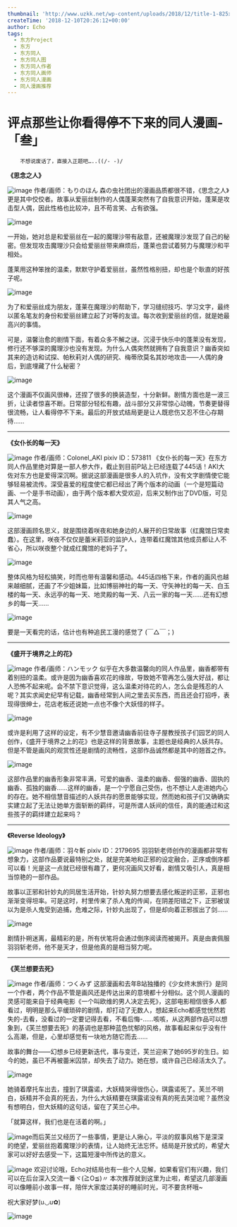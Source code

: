 ```yaml
---
thumbnail: 'http://www.uzkk.net/wp-content/uploads/2018/12/title-1-825x510.png'
createTime: '2018-12-10T20:26:12+00:00'
author: Echo
tags:
  - 东方Project
  - 东方
  - 东方同人
  - 东方同人图
  - 东方同人作者
  - 东方同人画师
  - 东方同人漫画
  - 同人漫画推荐
---
```


# 评点那些让你看得停不下来的同人漫画-「叁」

		不想说废话了，直接入正题吧…..((/- -)/

**《思念之人》**

![image](http://www.uzkk.net/wp-content/uploads/2018/12/4ad6b08fa0ec08fae5efbfe75fee3d6d57fbdadd-719x1024.jpg)
作者/画师：もりのほん
森の虫社团出的漫画品质都很不错，《思念之人》更是其中佼佼者。故事从爱丽丝制作的人偶蓬莱突然有了自我意识开始，蓬莱是攻击型人偶，因此性格也比较冲，且不苟言笑、占有欲强。

![image](http://www.uzkk.net/wp-content/uploads/2018/12/40ca6034970a304e1ced0fbad7c8a786cb175cfc-714x1024.jpg)

一开始，她对总是和爱丽丝在一起的魔理沙带有敌意，还被魔理沙发现了自己的秘密。但发现攻击魔理沙只会给爱丽丝带来麻烦后，蓬莱也尝试着努力与魔理沙和平相处。

蓬莱用这种笨挫的温柔，默默守护着爱丽丝，虽然性格别扭，却也是个耿直的好孩子呢。

![image](http://www.uzkk.net/wp-content/uploads/2018/12/8d9b041f95cad1c89dc25567793e6709c83d514e-714x1024.jpg)

为了和爱丽丝成为朋友，蓬莱在魔理沙的帮助下，学习缝纫技巧、学习文字，最终以匿名笔友的身份和爱丽丝建立起了对等的友谊。每次收到爱丽丝的信，就是她最高兴的事情。

可是，温馨治愈的剧情下面，有着众多不解之谜。沉浸于快乐中的蓬莱没有发现，修行还不够深的魔理沙也没有发现。为什么人偶突然就拥有了自我意识？幽香突如其来的造访和试探、帕秋莉对人偶的研究、梅蒂欣莫名其妙地攻击——人偶的身后，到底埋藏了什么秘密？

![image](http://www.uzkk.net/wp-content/uploads/2018/12/f25ed01373f08202ad603d8d4bfbfbedaa641ba3.jpg)

这个漫画不仅画风很棒，还捏了很多的换装造型，十分新鲜。剧情方面也是一波三折，让读者惊喜不断。日常部分轻松有趣，战斗部分又非常惊心动魄，节奏更替得很流畅，让人看得停不下来。最后的开放式结局更是让人既悲伤又忍不住心存期待……

---

**《女仆长的每一天》**

![image](http://www.uzkk.net/wp-content/uploads/2018/12/45098631_p0.jpg)
作者/画师：Colonel_AKI
pixiv ID：573811
《女仆长的每一天》在东方同人作品里绝对算是一部人参大作，截止到目前P站上已经连载了445话！AKI大佐对东方也是爱得深沉啊。据说这部漫画是很多人的入坑作，没有文字剧情使它能够轻易被流传。深受喜爱的程度使它都已经出了两个版本的动画（一个是短篇动画、一个是手书动画），由于两个版本都大受欢迎，后来又制作出了DVD版，可见其人气之高。

![image](http://www.uzkk.net/wp-content/uploads/2018/12/51757493_p0_master1200.jpg)

这部漫画顾名思义，就是围绕着咲夜和她身边的人展开的日常故事（红魔馆日常卖蠢）。在这里，咲夜不仅仅是蕾米莉亚的监护人，连带着红魔馆其他成员都让人不省心，所以咲夜整个就成红魔馆的老妈子了。

![image](http://www.uzkk.net/wp-content/uploads/2018/12/54263225_p0-722x1024.jpg)

整体风格为轻松搞笑，时而也带有温馨和感动。445话四格下来，作者的画风也越来越细腻，还画了不少姐妹篇，比如博丽神社的每一天、守矢神社的每一天、白玉楼的每一天、永远亭的每一天、地灵殿的每一天、八云一家的每一天……还有幻想乡的每一天……

![image](http://www.uzkk.net/wp-content/uploads/2018/12/47811613_p0-1024x752.jpg)

要是一天看完的话，估计也有种追民工漫的感觉了 (￣△￣；)

---

**《盛开于境界之上的花》**

![image](http://www.uzkk.net/wp-content/uploads/2018/12/ba1a513497417fd5a9018ebd-727x1024.jpg)
作者/画师：ハンモック
似乎在大多数温馨向的同人作品里，幽香都带有着别扭的温柔。或许是因为幽香喜欢花的缘故，导致她不管再怎么强大好战，都让人恐怖不起来呢。会不禁下意识觉得，这么温柔对待花的人，怎么会是残忍的人呢？其实求闻史纪早有记载，幽香经常到人间之里去买东西，而且还会打招呼，表现得很绅士，花店老板还说她一点也不像个大妖怪的样子。

![image](http://www.uzkk.net/wp-content/uploads/2018/12/c7d9fcffd960aa6e4f4aea8e-710x1024.jpg)

或许是利用了这样的设定，有不少慧音邀请幽香前往寺子屋教授孩子们园艺的同人创作，《盛开于境界之上的花》也是这样的背景故事，主题也是经典的人妖共存。但是不管是画风的观赏性还是剧情的流畅性，这部作品诚然都是其中的翘首之作。

![image](http://www.uzkk.net/wp-content/uploads/2018/12/c50e5fdb43e3e342632798ec-724x1024.jpg)

这部作品里的幽香形象非常丰满，可爱的幽香、温柔的幽香、倔强的幽香、固执的幽香、孤独的幽香……这样的幽香，是一个宁愿自己受伤，也不想让人走进她内心的存在。她不相信慧音描述的人妖共存的愿景能够实现，然而她和孩子们又确确实实建立起了无法让她单方面斩断的羁绊，可是所谓人妖间的信任，真的能通过和这些孩子的羁绊建立起来吗？

---

**《Reverse Ideology》**

![image](http://www.uzkk.net/wp-content/uploads/2018/12/e3245d6034a85edf13be5f7045540923dd54754c-732x1024.jpg)
作者/画师：羽々斬
pixiv ID：2179695
羽羽斩老师创作的漫画都非常有想象力，这部作品要说最特别之处，就是完美地和正邪的设定融合，正序或倒序都可以看！光是这一点就已经很有趣了，更何况画风又好看，剧情又吸引人，真是相当惊艳的一部作品。

故事以正邪和针妙丸的同居生活开始，针妙丸努力想要去感化叛逆的正邪，正邪也渐渐变得坦率。可是这时，村里传来了杀人鬼的传闻，在阴差阳错之下，正邪被误以为是杀人鬼受到追捕，危难之际，针妙丸出现了，但是却向着正邪拔出了剑……

![image](http://www.uzkk.net/wp-content/uploads/2018/12/883f6159252dd42a7c59a7f80f3b5bb5c9eab822.jpg)

剧情扑朔迷离，最精彩的是，所有伏笔将会通过倒序阅读而被揭开。真是由衷佩服羽羽斩老师，他不是天才，但是他真的是相当努力呢。

---

**《芙兰想要去死》**

![image](http://www.uzkk.net/wp-content/uploads/2018/12/123857wqz4dpeg4m116i1r-733x1024.jpg)
作者/画师：つくみず
这部漫画和去年B站独播的《少女终末旅行》是同一个作者，两个作品不管是画风还是传达出来的意境都十分相似。这个同人漫画的灵感可能来自于经典电影《一个叫欧维的男人决定去死》，这部电影相信很多人都看过，明明是那么平缓琐碎的剧情，却打动了无数人，想起来Echo都感觉恍然若失的-去看，没看过的一定要记得去看，不看后悔-……咳咳，从这两部作品可以想象到，《芙兰想要去死》的基调也是那种蓝色忧郁的风格，故事看起来似乎没有什么高潮，但是，心里却感觉有一块地方随它而去……

故事的舞台——幻想乡已经更新迭代，事与变迁，芙兰迎来了她695岁的生日。如今的她，虽已不再被蕾米囚禁，却失去了动力。她在想，或许自己已经活太久了。

![image](http://www.uzkk.net/wp-content/uploads/2018/12/123915oraoodduuudhohu2-731x1024.jpg)

她骑着摩托车出去，撞到了琪露诺，大妖精哭得很伤心，琪露诺死了。芙兰不明白，妖精并不会真的死去，为什么大妖精要在琪露诺没有真的死去哭泣呢？虽然没有想明白，但大妖精的这句话，留在了芙兰心中。

「就算这样，我们也是在活着的啊。」

![image](http://www.uzkk.net/wp-content/uploads/2018/12/123927zoofojxbcc6mleqx-731x1024.jpg)而后芙兰又经历了一些事情，更是让人揪心，平淡的叙事风格下是深深的绝望，爱丽丝抱着魔理沙的表情，让人始终无法忘怀。结局是开放式的，希望大家可以好好去感受一下，这篇短漫中所传达的意义。

![image](http://www.uzkk.net/wp-content/uploads/2018/12/123933ybib6y6121o1wfvy-731x1024.jpg)
欢迎讨论哦，Echo对结局也有一些个人见解，如果看官们有兴趣，我们可以在后台深入交流一番ヾ(≧O≦)〃
本次推荐就到这里为止啦，希望这几部漫画可以像睡前小故事一样，陪伴大家度过美好的睡前时光，可不要贪杯哦~

祝大家好梦(u◡u✿)

![image](http://www.uzkk.net/wp-content/uploads/2018/12/58594735_p0-300x248.jpg)
